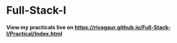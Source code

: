 # Full-Stack-I
<h4> View my practicals live on <a href="https://riyagaur.github.io/Full-Stack-I/Practical/Index.html" alt="_blank">https://riyagaur.github.io/Full-Stack-I/Practical/Index.html</a></h4>
